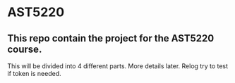 # AST5220
## This repo contain the project for the AST5220 course. 

This will be divided into 4 different parts. More details later.
Relog try to test if token is needed. 
